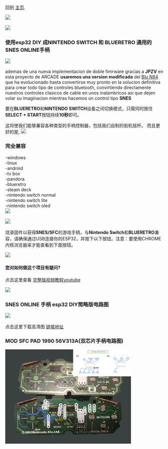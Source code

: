 
回到 [主页](index.md).

<img src="imagenes/snes.png"
height="250">


<img src="imagenes/line.png"
height="5">

### 使用esp32 DIY 成**NINTENDO SWITCH** 和 **BLUERETRO** 通用的SNES ONLINE手柄
<img src="imagenes/line.png"
height="5">

ademas de una nueva implementacion de doble fimrware gracias a **JPZV** en esta proyecto de ARCADE **usaremos una version modificada** del [Blu N64](https://github.com/JPZV/BluN64-ESP32) que ha evolucionado hasta convertirse muy pronto en la solucion definitiva para crear todo tipo de controles bluetooth, convirtiendo directamente nuestros controles clasicos de cable en unos inalambricos asi que dejen volar su imaginacion mientras hacemos un control tipo **SNES**

要在**BLUERETRO**和**NINTENDO SWITCH**设备之间切换模式，只需同时按住**SELECT + START**按钮持续**10秒**即可。

这将使我们能够兼容各种类型的手柄控制器，包括我们自制的街机摇杆。
而且更好的是, 
<img src="imagenes/line.png"
height="5">
### 完全兼容

-windows <br/>
-linux <br/>
-android <br/>
-tv box <br/>
-pandora <br/>
-blueretro <br/>
-steam deck <br/>
-nintendo switch normal <br/>
-nintendo switch lite <br/>
-nintendo switch oled <br/>
<img src="imagenes/line.png"
height="5">

<img src="imagenes/line.png"
height="5">

烧录固件以获得**SNES/SFC**的游戏手柄，与**Nintendo Switch**和**BLUERETRO**兼容，请确保通过USB连接你的ESP32，并按下以下按钮。注意：要使用CHROME内核浏览器来才能查看到下面按钮。


<script type="module" src="install-button.js?module"></script>
<esp-web-install-button manifest="firmware/firmware_build/SNES-UNIVERSAL-JPZV/manifest.json"></esp-web-install-button>

<img src="imagenes/line.png"
height="5">


#### 您对如何做这个项目有疑问?


点击这里查看 [完整版视频教程youtube](https://youtu.be/1csYLMaxqUY)  


<img src="imagenes/line.png"
height="5">

### SNES ONLINE 手柄 esp32 DIY简略版电路图

<img src="imagenes/diagrama-snes-lite.jpg"
height="300">

点击这里下载高清图 [链接地址](https://www.mundoyakara.com/2022/09/como-hacer-control-snes-classic-edition.html)

### MOD SFC PAD  1990  56V313A(双芯片手柄电路图)
<img src="imagenes/SFC%20PAD%20%201990%20%2056V313A.jpg"
height="300">



